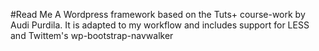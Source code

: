 #Read Me
A Wordpress framework based on the Tuts+ course-work by Audi Purdila. It is adapted to my workflow and includes support for LESS and Twittem's wp-bootstrap-navwalker
